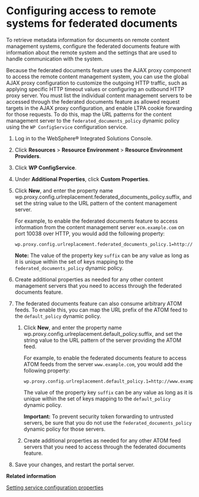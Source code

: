 # Configuring access to remote systems for federated documents

To retrieve metadata information for documents on remote content management systems, configure the federated documents feature with information about the remote system and the settings that are used to handle communication with the system.

Because the federated documents feature uses the AJAX proxy component to access the remote content management system, you can use the global AJAX proxy configuration to customize the outgoing HTTP traffic, such as applying specific HTTP timeout values or configuring an outbound HTTP proxy server. You must list the individual content management servers to be accessed through the federated documents feature as allowed request targets in the AJAX proxy configuration, and enable LTPA cookie forwarding for those requests. To do this, map the URL patterns for the content management server to the `federated_documents_policy` dynamic policy using the `WP ConfigService` configuration service.

1.  Log in to the WebSphere® Integrated Solutions Console.

2.  Click **Resources** \> **Resource Environment** \> **Resource Environment Providers**.

3.  Click **WP ConfigService**.

4.  Under **Additional Properties**, click **Custom Properties**.

5.  Click **New**, and enter the property name wp.proxy.config.urlreplacement.federated\_documents\_policy.suffix, and set the string value to the URL pattern of the content management server.

    For example, to enable the federated documents feature to access information from the content management server `ecm.example.com` on port 10038 over HTTP, you would add the following property:

    ```
    wp.proxy.config.urlreplacement.federated_documents_policy.1=http://ecm.example.com:10038/*
    ```

    **Note:** The value of the property key `suffix` can be any value as long as it is unique within the set of keys mapping to the `federated_documents_policy` dynamic policy.

6.  Create additional properties as needed for any other content management servers that you need to access through the federated documents feature.

7.  The federated documents feature can also consume arbitrary ATOM feeds. To enable this, you can map the URL prefix of the ATOM feed to the `default_policy` dynamic policy.

    1.  Click **New**, and enter the property name wp.proxy.config.urlreplacement.default\_policy.suffix, and set the string value to the URL pattern of the server providing the ATOM feed.

        For example, to enable the federated documents feature to access ATOM feeds from the server `www.example.com`, you would add the following property:

        ```
        wp.proxy.config.urlreplacement.default_policy.1=http://www.example.com/*
        ```

        The value of the property key `suffix` can be any value as long as it is unique within the set of keys mapping to the `default_policy` dynamic policy.

        **Important:** To prevent security token forwarding to untrusted servers, be sure that you do not use the `federated_documents_policy` dynamic policy for those servers.

    2.  Create additional properties as needed for any other ATOM feed servers that you need to access through the federated documents feature.

8.  Save your changes, and restart the portal server.



**Related information**  


[Setting service configuration properties](../admin-system/adsetcfg.md)

